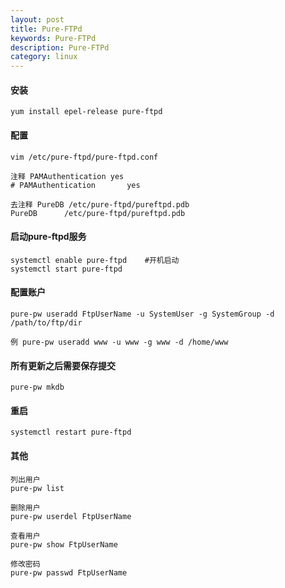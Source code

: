 ```yaml
---
layout: post
title: Pure-FTPd
keywords: Pure-FTPd
description: Pure-FTPd
category: linux
---
```



#### 安装
`yum install epel-release pure-ftpd`

#### 配置
```
vim /etc/pure-ftpd/pure-ftpd.conf

注释 PAMAuthentication yes
# PAMAuthentication       yes

去注释 PureDB /etc/pure-ftpd/pureftpd.pdb
PureDB      /etc/pure-ftpd/pureftpd.pdb
```

#### 启动pure-ftpd服务
```
systemctl enable pure-ftpd    #开机启动
systemctl start pure-ftpd
```

#### 配置账户
```
pure-pw useradd FtpUserName -u SystemUser -g SystemGroup -d /path/to/ftp/dir

例 pure-pw useradd www -u www -g www -d /home/www
```

#### 所有更新之后需要保存提交
`pure-pw mkdb`


#### 重启
`systemctl restart pure-ftpd`


#### 其他
```
列出用户
pure-pw list

删除用户
pure-pw userdel FtpUserName

查看用户
pure-pw show FtpUserName

修改密码
pure-pw passwd FtpUserName
```
